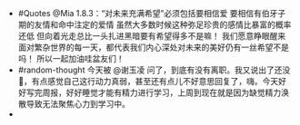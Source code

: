 - #Quotes @Mia 1.8.3：“对未来充满希望”必须包括要相信爱
  要相信有伯牙子期的友情和命中注定的爱情
  虽然大多数时候这种弥足珍贵的感情比暴富的概率还低
  但向着光走总比一头扎进黑暗要有希望得多不是嘛！
  我们愿意睁眼醒来面对繁杂世界的每一天，都代表我们内心深处对未来的美好仍有一丝希望不是吗！
  所以一起加油哇盆友们！
- #random-thought 今天被 @谢玉凌 问了，到底有没有离职。我又说出了还没 🤦‍，有点感觉自己这行动力真弱，甚至还有点儿不好意思回复了，嗨。今天好好写完周报，好好睡觉才能有精力进行学习，上周到现在就是因为缺觉精力涣散导致无法聚焦心力到学习中。
-